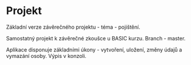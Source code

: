 # Projekt
Základní verze závěrečného projektu - téma - pojištění.

Samostatný projekt k závěrečné zkoušce u BASIC kurzu. Branch - master.

Aplikace disponuje základními úkony - vytvoření, uložení, změny údajů a vymazání osoby. Výpis v konzoli.


